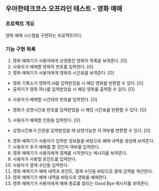## 우아한테크코스 오프라인 테스트 - 영화 예매

### 프로젝트 개요
영화 예매 시스템을 구현하는 프로젝트이다.

### 기능 구현 목록

1. 영화 예매기가 사용자에게 상영중인 영화의 목록을 보여준다. [O]
2. 사용자가 예매할 영화의 번호를 입력한다. [O]
3. 영화 예매기가 사용자에게 영화의 시간표를 보여준다. [O]
  - 영화 기록소가 영화의 id를 입력받았을 시 해당 영화를 반환할 수 있다. [O]
  - 출력기가 영화 하나를 입력받았을 시 해당 영화를 출력할 수 있다. [O]
4. 사용자가 예매할 시간대의 번호를 입력한다. [O]
  - 영화가 상영시간표 번호를 입력받았을 시 해당 시간표를 반환할 수 있다. [O]
5. 사용자가 예매할 인원을 입력한다. [O]
  - 상영시간표가 인원을 입력받았을 때 상영가능한 지 여부를 반환할 수 있다. [O]
6. 영화 예매기가 사용자가 입력한 정보들을 바탕으로 예매 내역을 생성해 보여준다.
7. 사용자가 추가 예매를 할 것인지 여부를 입력한다.
8. 영화 예매기가 사용자에게 결제를 시작한다는 메시지를 보여준다.
9. 사용자가 사용할 포인트를 입력한다.
10. 사용자가 결제 수단을 입력한다.
11. 영화 예매기가 예매 내역과 포인트, 결제 수단을 바탕으로 결제 금액을 계산한다.
12. 영화 예매기가 예매 내역을 바탕으로 영화를 예매한다.
13. 영화 예매기가 사용자에게 예매 종료를 알리는 Good Bye 메시지를 보여준다.
